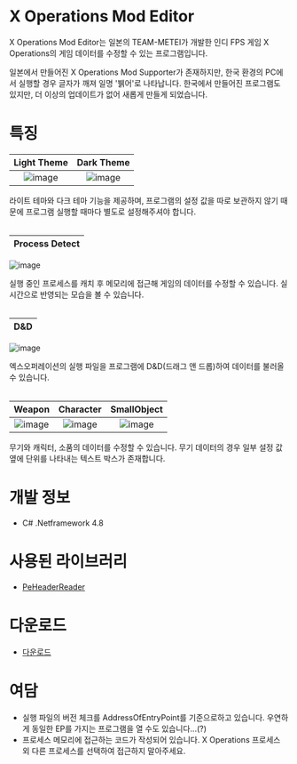 # X Operations Mod Editor

X Operations Mod Editor는 일본의 TEAM-METEI가 개발한 인디 FPS 게임 X Operations의 게임 데이터를 수정할 수 있는 프로그램입니다.

일본에서 만들어진 X Operations Mod Supporter가 존재하지만, 한국 환경의 PC에서 실행할 경우 글자가 깨져 일명 '뷁어'로 나타납니다. 한국에서 만들어진 프로그램도 있지만, 더 이상의 업데이트가 없어 새롭게 만들게 되었습니다.

# 특징

Light Theme | Dark Theme
:----------:|:----------:
![image](https://user-images.githubusercontent.com/36888398/191532070-27757dde-c50c-4734-b41c-98fa122bae16.png)|![image](https://user-images.githubusercontent.com/36888398/191532074-a3d67537-fb3f-4f7e-ab08-6d3c8cae1b3e.png)

라이트 테마와 다크 테마 기능을 제공하며, 프로그램의 설정 값을 따로 보관하지 않기 때문에 프로그램 실행할 때마다 별도로 설정해주셔야 합니다.<br><br>

Process Detect|
:----------:|
![image](https://user-images.githubusercontent.com/36888398/191532660-12d8edee-2fdd-4347-928c-d133dd92284c.png)

실행 중인 프로세스를 캐치 후 메모리에 접근해 게임의 데이터를 수정할 수 있습니다. 실시간으로 반영되는 모습을 볼 수 있습니다.<br><br>

D&D|
:----------:|
![image](https://user-images.githubusercontent.com/36888398/191533030-163b7d04-d1e5-4d3f-8630-dabca069bbba.png)

엑스오퍼레이션의 실행 파일을 프로그램에 D&D(드래그 앤 드롭)하여 데이터를 불러올 수 있습니다.<br><br>

Weapon | Character | SmallObject
:----------:|:----------:|:----------:
![image](https://user-images.githubusercontent.com/36888398/191533276-b9eeb7e6-d576-4937-ad8f-919d5988c76c.png)|![image](https://user-images.githubusercontent.com/36888398/191533286-5e79fd17-0d63-491f-aa7f-2c062eb402a1.png)|![image](https://user-images.githubusercontent.com/36888398/191533292-5c2be1ef-9f30-47b6-a346-8469c9c2a760.png)

무기와 캐릭터, 소품의 데이터를 수정할 수 있습니다. 무기 데이터의 경우 일부 설정 값 옆에 단위를 나타내는 텍스트 박스가 존재합니다.

# 개발 정보
* C# .Netframework 4.8

# 사용된 라이브러리
* [PeHeaderReader](https://gist.github.com/augustoproiete/b51f29f74f5f5b2c59c39e47a8afc3a3)

# 다운로드
* [다운로드](https://github.com/Ssims-kr/XME/releases/tag/Download)

# 여담
* 실행 파일의 버전 체크를 AddressOfEntryPoint를 기준으로하고 있습니다. 우연하게 동일한 EP를 가지는 프로그램을 열 수도 있습니다...(?)
* 프로세스 메모리에 접근하는 코드가 작성되어 있습니다. X Operations 프로세스 외 다른 프로세스를 선택하여 접근하지 말아주세요.
